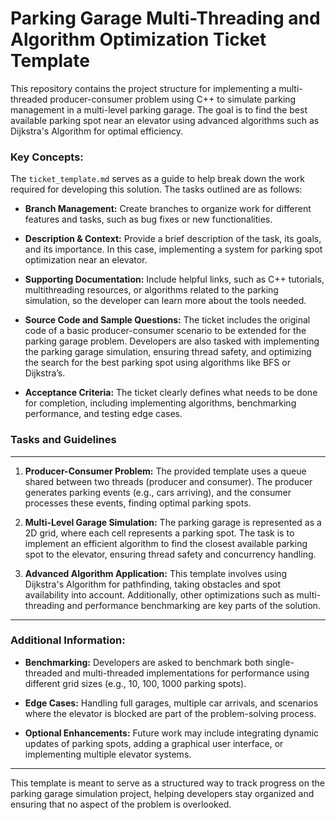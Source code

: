 # Parking Garage Multi-Threading and Algorithm Optimization Ticket Template

This repository contains the project structure for implementing a multi-threaded producer-consumer problem using C++ to simulate parking management in a multi-level parking garage. The goal is to find the best available parking spot near an elevator using advanced algorithms such as Dijkstra's Algorithm for optimal efficiency.

### Key Concepts:
The `ticket_template.md` serves as a guide to help break down the work required for developing this solution. The tasks outlined are as follows:

- **Branch Management:** Create branches to organize work for different features and tasks, such as bug fixes or new functionalities.
  
- **Description & Context:** Provide a brief description of the task, its goals, and its importance. In this case, implementing a system for parking spot optimization near an elevator.

- **Supporting Documentation:** Include helpful links, such as C++ tutorials, multithreading resources, or algorithms related to the parking simulation, so the developer can learn more about the tools needed.

- **Source Code and Sample Questions:** The ticket includes the original code of a basic producer-consumer scenario to be extended for the parking garage problem. Developers are also tasked with implementing the parking garage simulation, ensuring thread safety, and optimizing the search for the best parking spot using algorithms like BFS or Dijkstra’s.

- **Acceptance Criteria:** The ticket clearly defines what needs to be done for completion, including implementing algorithms, benchmarking performance, and testing edge cases.

### Tasks and Guidelines
---

1. **Producer-Consumer Problem:** The provided template uses a queue shared between two threads (producer and consumer). The producer generates parking events (e.g., cars arriving), and the consumer processes these events, finding optimal parking spots.
  
2. **Multi-Level Garage Simulation:** The parking garage is represented as a 2D grid, where each cell represents a parking spot. The task is to implement an efficient algorithm to find the closest available parking spot to the elevator, ensuring thread safety and concurrency handling.

3. **Advanced Algorithm Application:** This template involves using Dijkstra's Algorithm for pathfinding, taking obstacles and spot availability into account. Additionally, other optimizations such as multi-threading and performance benchmarking are key parts of the solution.

---



### Additional Information:
- **Benchmarking:** Developers are asked to benchmark both single-threaded and multi-threaded implementations for performance using different grid sizes (e.g., 10, 100, 1000 parking spots).
  
- **Edge Cases:** Handling full garages, multiple car arrivals, and scenarios where the elevator is blocked are part of the problem-solving process.

- **Optional Enhancements:** Future work may include integrating dynamic updates of parking spots, adding a graphical user interface, or implementing multiple elevator systems.

---

This template is meant to serve as a structured way to track progress on the parking garage simulation project, helping developers stay organized and ensuring that no aspect of the problem is overlooked.
